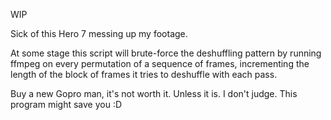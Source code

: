 WIP

Sick of this Hero 7 messing up my footage.

At some stage this script will brute-force the deshuffling pattern by running ffmpeg on every permutation of a sequence of frames, incrementing the length of the block of frames it tries to deshuffle with each pass.

Buy a new Gopro man, it's not worth it. Unless it is. I don't judge. This program might save you :D